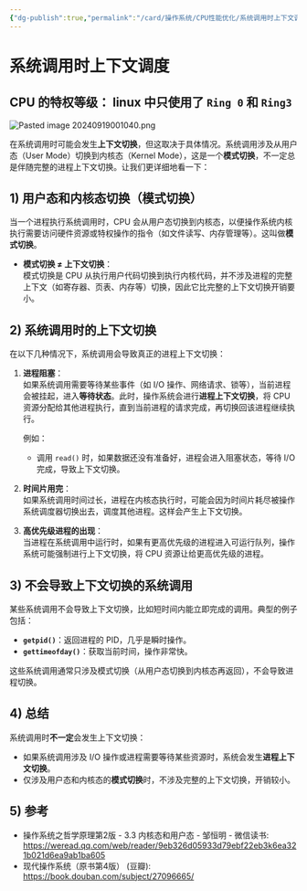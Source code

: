 ```yaml
---
{"dg-publish":true,"permalink":"/card/操作系统/CPU性能优化/系统调用时上下文调度/","noteIcon":"2","created":"2024-09-13T21:00:06+08:00","updated":"2024-09-20T21:17:37+08:00"}
---
```



# 系统调用时上下文调度

CPU 的特权等级：
linux 中只使用了 `Ring 0` 和 `Ring3`
- 
![Pasted image 20240919001040.png](/img/user/attachs/Pasted%20image%2020240919001040.png)

在系统调用时可能会发生**上下文切换**，但这取决于具体情况。系统调用涉及从用户态（User Mode）切换到内核态（Kernel Mode），这是一个**模式切换**，不一定总是伴随完整的进程上下文切换。让我们更详细地看一下：

## 1) **用户态和内核态切换**（模式切换）

当一个进程执行系统调用时，CPU 会从用户态切换到内核态，以便操作系统内核执行需要访问硬件资源或特权操作的指令（如文件读写、内存管理等）。这叫做**模式切换**。

- **模式切换 ≠ 上下文切换**：  
  模式切换是 CPU 从执行用户代码切换到执行内核代码，并不涉及进程的完整上下文（如寄存器、页表、内存等）切换，因此它比完整的上下文切换开销要小。
  

## 2) **系统调用时的上下文切换**

在以下几种情况下，系统调用会导致真正的进程上下文切换：

1. **进程阻塞**：  
   如果系统调用需要等待某些事件（如 I/O 操作、网络请求、锁等），当前进程会被挂起，进入**等待状态**。此时，操作系统会进行**进程上下文切换**，将 CPU 资源分配给其他进程执行，直到当前进程的请求完成，再切换回该进程继续执行。

   例如：
   - 调用 `read()` 时，如果数据还没有准备好，进程会进入阻塞状态，等待 I/O 完成，导致上下文切换。

2. **时间片用完**：  
   如果系统调用时间过长，进程在内核态执行时，可能会因为时间片耗尽被操作系统调度器切换出去，调度其他进程。这样会产生上下文切换。

3. **高优先级进程的出现**：  
   当进程在系统调用中运行时，如果有更高优先级的进程进入可运行队列，操作系统可能强制进行上下文切换，将 CPU 资源让给更高优先级的进程。

## 3) **不会导致上下文切换的系统调用**

某些系统调用不会导致上下文切换，比如短时间内能立即完成的调用。典型的例子包括：
- **`getpid()`**：返回进程的 PID，几乎是瞬时操作。
- **`gettimeofday()`**：获取当前时间，操作非常快。

这些系统调用通常只涉及模式切换（从用户态切换到内核态再返回），不会导致进程切换。

## 4) 总结

系统调用时**不一定**会发生上下文切换：
- 如果系统调用涉及 I/O 操作或进程需要等待某些资源时，系统会发生**进程上下文切换**。
- 仅涉及用户态和内核态的**模式切换**时，不涉及完整的上下文切换，开销较小。

## 5) 参考

- 操作系统之哲学原理第2版 - 3.3 内核态和用户态 - 邹恒明 - 微信读书: https://weread.qq.com/web/reader/9eb326d05933d79ebf22eb3k6ea321b021d6ea9ab1ba605
- 现代操作系统（原书第4版） (豆瓣): https://book.douban.com/subject/27096665/
